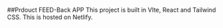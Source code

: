 ##Prdouct FEED-Back APP
This project is built in VIte, React and Tailwind CSS.
This is hosted on Netlify.
